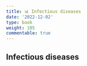```yaml
---
title: 📊 Infectious diseases
date: '2022-12-02'
type: book
weight: 105
commentable: true
---
```



## Infectious diseases

